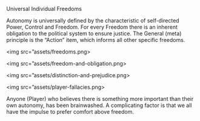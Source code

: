 Universal Individual Freedoms

Autonomy is universally defined by the characteristic of self-directed
Power, Control and Freedom. For every Freedom there is an inherent
obligation to the political system to ensure justice. The General (meta)
principle is the “Action” item, which informs all other specific
freedoms.

\<img src=”assets/freedoms.png\>

\<img src=”assets/freedom-and-obligation.png\>

\<img src=”assets/distinction-and-prejudice.png\>

\<img src=”assets/player-fallacies.png\>

Anyone (Player) who believes there is something more important than
their own autonomy, has been brainwashed. A complicating factor is that
we all have the impulse to prefer comfort above freedom.
